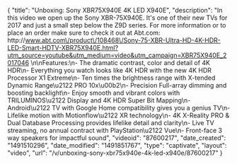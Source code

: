 {
    "title": "Unboxing: Sony XBR75X940E 4K LED X940E",
    "description": "In this video we open up the Sony XBR-75X940E.  It's one of their new TVs for 2017 and just a small step below the Z9D series.  For more information or to place an order make sure to check it out at Abt.com: http:\/\/www.abt.com\/product\/108468\/Sony-75-XBR-Ultra-HD-4K-HDR-LED-Smart-HDTV-XBR75X940E.html?utm_source=youtube&utm_medium=video&utm_campaign=XBR75X940E_2017046 \n\nFeatures:\n- The dramatic contrast, color and detail of 4K HDR\n- Everything you watch looks like 4K HDR with the new 4K HDR Processor X1 Extreme\n- Ten times the brightness range with X-tended Dynamic Range\u2122 PRO 10x\u00b2\n- Precision Full-array dimming and boosting backlight\n- Enjoy smooth and vibrant colors with TRILUMINOS\u2122 Display and 4K HDR Super Bit Mapping\n- Android\u2122 TV with Google Home compatibility gives you a genius TV\n-Lifelike motion with Motionflow\u2122 XR technology\n- 4K X-Reality PRO & Dual Database Processing provides lifelike detail and clarity\n- Live TV streaming, no annual contract with PlayStation\u2122 Vue\n- Front-face 3 way speakers for impactful sound",
    "videoid": "87600217",
    "date_created": "1491510296",
    "date_modified": "1491851767",
    "type": "captivate",
    "layout": "video",
    "url": "\/v\/unboxing-sony-xbr75x940e-4k-led-x940e\/87600217"
}